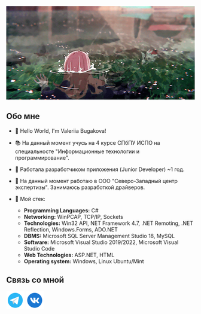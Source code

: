 <img src="https://github.com/bugashesh/bugashesh/blob/main/assets/78ed5848-a79e-463d-8aee-f63a13f097f0.gif" width="1000" height="250"/>

## Обо мне

- 👋 Hello World, I'm Valeriia Bugakova!

- 📚 На данный момент учусь на 4 курсе СПбПУ ИСПО на специальносте "Информационные технологии и программирование".
- 💼 Работала разработчиком приложения (Junior Developer) ~1 год.
- 📁 На данный момент работаю в ООО "Северо-Западный центр экспертизы". Занимаюсь разработкой драйверов.
- 💾 Мой стек:
  - <b>Programming Languages:</b> C#
  - <b>Networking:</b> WinPCAP, TCP/IP, Sockets
  - <b>Technologies:</b> Win32 API, NET Framework 4.7, .NET Remoting, .NET Reflection, Windows.Forms, ADO.NET
  - <b>DBMS:</b> Microsoft SQL Server Management Studio 18, MySQL
  - <b>Software:</b> Microsoft Visual Studio 2019/2022, Microsoft Visual Studio Code
  - <b>Web Technologies:</b> ASP.NET, HTML
  - <b>Operating system:</b> Windows, Linux Ubuntu/Mint

## Связь со мной

[![Telegram](https://github.com/bugashesh/bugashesh/blob/main/assets/icons8-%D1%82%D0%B5%D0%BB%D0%B5%D0%B3%D1%80%D0%B0%D0%BC%D0%BC%D0%B0-app-48.png)](https://t.me/bugashesh)
[![VK](https://github.com/bugashesh/bugashesh/blob/main/assets/icons8-vk-%D0%B2-%D0%BA%D1%80%D1%83%D0%B3%D0%B5-48.png)](https://vk.com/bugashesh)

